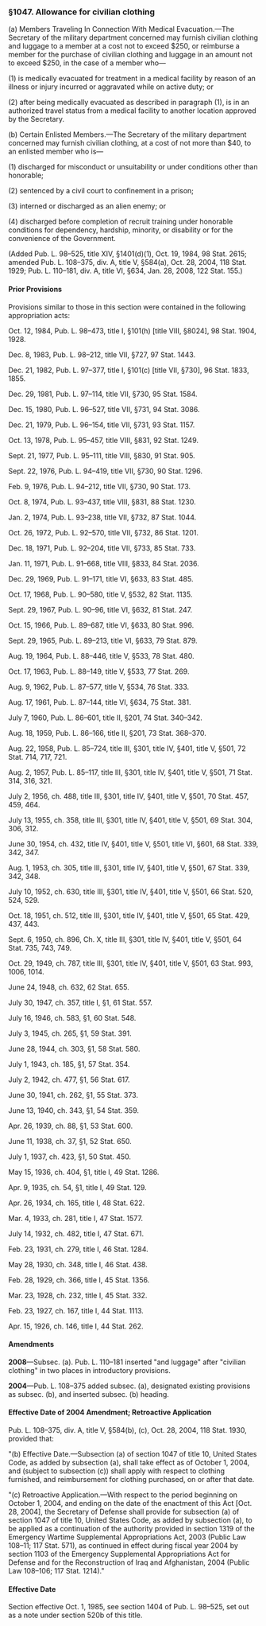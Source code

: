 ### §1047. Allowance for civilian clothing ###

(a) Members Traveling In Connection With Medical Evacuation.—The Secretary of the military department concerned may furnish civilian clothing and luggage to a member at a cost not to exceed $250, or reimburse a member for the purchase of civilian clothing and luggage in an amount not to exceed $250, in the case of a member who—

(1) is medically evacuated for treatment in a medical facility by reason of an illness or injury incurred or aggravated while on active duty; or

(2) after being medically evacuated as described in paragraph (1), is in an authorized travel status from a medical facility to another location approved by the Secretary.

(b) Certain Enlisted Members.—The Secretary of the military department concerned may furnish civilian clothing, at a cost of not more than $40, to an enlisted member who is—

(1) discharged for misconduct or unsuitability or under conditions other than honorable;

(2) sentenced by a civil court to confinement in a prison;

(3) interned or discharged as an alien enemy; or

(4) discharged before completion of recruit training under honorable conditions for dependency, hardship, minority, or disability or for the convenience of the Government.

(Added Pub. L. 98–525, title XIV, §1401(d)(1), Oct. 19, 1984, 98 Stat. 2615; amended Pub. L. 108–375, div. A, title V, §584(a), Oct. 28, 2004, 118 Stat. 1929; Pub. L. 110–181, div. A, title VI, §634, Jan. 28, 2008, 122 Stat. 155.)

#### Prior Provisions ####

Provisions similar to those in this section were contained in the following appropriation acts:

Oct. 12, 1984, Pub. L. 98–473, title I, §101(h) [title VIII, §8024], 98 Stat. 1904, 1928.

Dec. 8, 1983, Pub. L. 98–212, title VII, §727, 97 Stat. 1443.

Dec. 21, 1982, Pub. L. 97–377, title I, §101(c) [title VII, §730], 96 Stat. 1833, 1855.

Dec. 29, 1981, Pub. L. 97–114, title VII, §730, 95 Stat. 1584.

Dec. 15, 1980, Pub. L. 96–527, title VII, §731, 94 Stat. 3086.

Dec. 21, 1979, Pub. L. 96–154, title VII, §731, 93 Stat. 1157.

Oct. 13, 1978, Pub. L. 95–457, title VIII, §831, 92 Stat. 1249.

Sept. 21, 1977, Pub. L. 95–111, title VIII, §830, 91 Stat. 905.

Sept. 22, 1976, Pub. L. 94–419, title VII, §730, 90 Stat. 1296.

Feb. 9, 1976, Pub. L. 94–212, title VII, §730, 90 Stat. 173.

Oct. 8, 1974, Pub. L. 93–437, title VIII, §831, 88 Stat. 1230.

Jan. 2, 1974, Pub. L. 93–238, title VII, §732, 87 Stat. 1044.

Oct. 26, 1972, Pub. L. 92–570, title VII, §732, 86 Stat. 1201.

Dec. 18, 1971, Pub. L. 92–204, title VII, §733, 85 Stat. 733.

Jan. 11, 1971, Pub. L. 91–668, title VIII, §833, 84 Stat. 2036.

Dec. 29, 1969, Pub. L. 91–171, title VI, §633, 83 Stat. 485.

Oct. 17, 1968, Pub. L. 90–580, title V, §532, 82 Stat. 1135.

Sept. 29, 1967, Pub. L. 90–96, title VI, §632, 81 Stat. 247.

Oct. 15, 1966, Pub. L. 89–687, title VI, §633, 80 Stat. 996.

Sept. 29, 1965, Pub. L. 89–213, title VI, §633, 79 Stat. 879.

Aug. 19, 1964, Pub. L. 88–446, title V, §533, 78 Stat. 480.

Oct. 17, 1963, Pub. L. 88–149, title V, §533, 77 Stat. 269.

Aug. 9, 1962, Pub. L. 87–577, title V, §534, 76 Stat. 333.

Aug. 17, 1961, Pub. L. 87–144, title VI, §634, 75 Stat. 381.

July 7, 1960, Pub. L. 86–601, title II, §201, 74 Stat. 340–342.

Aug. 18, 1959, Pub. L. 86–166, title II, §201, 73 Stat. 368–370.

Aug. 22, 1958, Pub. L. 85–724, title III, §301, title IV, §401, title V, §501, 72 Stat. 714, 717, 721.

Aug. 2, 1957, Pub. L. 85–117, title III, §301, title IV, §401, title V, §501, 71 Stat. 314, 316, 321.

July 2, 1956, ch. 488, title III, §301, title IV, §401, title V, §501, 70 Stat. 457, 459, 464.

July 13, 1955, ch. 358, title III, §301, title IV, §401, title V, §501, 69 Stat. 304, 306, 312.

June 30, 1954, ch. 432, title IV, §401, title V, §501, title VI, §601, 68 Stat. 339, 342, 347.

Aug. 1, 1953, ch. 305, title III, §301, title IV, §401, title V, §501, 67 Stat. 339, 342, 348.

July 10, 1952, ch. 630, title III, §301, title IV, §401, title V, §501, 66 Stat. 520, 524, 529.

Oct. 18, 1951, ch. 512, title III, §301, title IV, §401, title V, §501, 65 Stat. 429, 437, 443.

Sept. 6, 1950, ch. 896, Ch. X, title III, §301, title IV, §401, title V, §501, 64 Stat. 735, 743, 749.

Oct. 29, 1949, ch. 787, title III, §301, title IV, §401, title V, §501, 63 Stat. 993, 1006, 1014.

June 24, 1948, ch. 632, 62 Stat. 655.

July 30, 1947, ch. 357, title I, §1, 61 Stat. 557.

July 16, 1946, ch. 583, §1, 60 Stat. 548.

July 3, 1945, ch. 265, §1, 59 Stat. 391.

June 28, 1944, ch. 303, §1, 58 Stat. 580.

July 1, 1943, ch. 185, §1, 57 Stat. 354.

July 2, 1942, ch. 477, §1, 56 Stat. 617.

June 30, 1941, ch. 262, §1, 55 Stat. 373.

June 13, 1940, ch. 343, §1, 54 Stat. 359.

Apr. 26, 1939, ch. 88, §1, 53 Stat. 600.

June 11, 1938, ch. 37, §1, 52 Stat. 650.

July 1, 1937, ch. 423, §1, 50 Stat. 450.

May 15, 1936, ch. 404, §1, title I, 49 Stat. 1286.

Apr. 9, 1935, ch. 54, §1, title I, 49 Stat. 129.

Apr. 26, 1934, ch. 165, title I, 48 Stat. 622.

Mar. 4, 1933, ch. 281, title I, 47 Stat. 1577.

July 14, 1932, ch. 482, title I, 47 Stat. 671.

Feb. 23, 1931, ch. 279, title I, 46 Stat. 1284.

May 28, 1930, ch. 348, title I, 46 Stat. 438.

Feb. 28, 1929, ch. 366, title I, 45 Stat. 1356.

Mar. 23, 1928, ch. 232, title I, 45 Stat. 332.

Feb. 23, 1927, ch. 167, title I, 44 Stat. 1113.

Apr. 15, 1926, ch. 146, title I, 44 Stat. 262.

#### Amendments ####

**2008**—Subsec. (a). Pub. L. 110–181 inserted "and luggage" after "civilian clothing" in two places in introductory provisions.

**2004**—Pub. L. 108–375 added subsec. (a), designated existing provisions as subsec. (b), and inserted subsec. (b) heading.

#### Effective Date of 2004 Amendment; Retroactive Application ####

Pub. L. 108–375, div. A, title V, §584(b), (c), Oct. 28, 2004, 118 Stat. 1930, provided that:

"(b) Effective Date.—Subsection (a) of section 1047 of title 10, United States Code, as added by subsection (a), shall take effect as of October 1, 2004, and (subject to subsection (c)) shall apply with respect to clothing furnished, and reimbursement for clothing purchased, on or after that date.

"(c) Retroactive Application.—With respect to the period beginning on October 1, 2004, and ending on the date of the enactment of this Act [Oct. 28, 2004], the Secretary of Defense shall provide for subsection (a) of section 1047 of title 10, United States Code, as added by subsection (a), to be applied as a continuation of the authority provided in section 1319 of the Emergency Wartime Supplemental Appropriations Act, 2003 (Public Law 108–11; 117 Stat. 571), as continued in effect during fiscal year 2004 by section 1103 of the Emergency Supplemental Appropriations Act for Defense and for the Reconstruction of Iraq and Afghanistan, 2004 (Public Law 108–106; 117 Stat. 1214)."

#### Effective Date ####

Section effective Oct. 1, 1985, see section 1404 of Pub. L. 98–525, set out as a note under section 520b of this title.